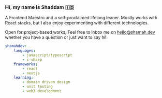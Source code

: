 ### Hi, my name is Shaddam 🇮🇩
A Frontend Maestro and a self-proclaimed lifelong leaner. Mostly works with React stacks, but I also enjoy experimenting with different technologies.

Open for project-based works, Feel free to inbox me on hello@shamah.dev whether you have a question or just want to say hi!

```yaml
shamahdev: 
    languages: 
        - javascript/typescript
        - c-sharp
    frameworks:
        - react 
        - nextjs
    learning:
        - domain driven design
        - unit testing
        - web3 development
```
